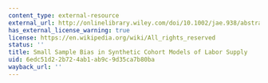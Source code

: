 ```yaml
---
content_type: external-resource
external_url: http://onlinelibrary.wiley.com/doi/10.1002/jae.938/abstract
has_external_license_warning: true
license: https://en.wikipedia.org/wiki/All_rights_reserved
status: ''
title: Small Sample Bias in Synthetic Cohort Models of Labor Supply
uid: 6edc51d2-2b72-4ab1-ab9c-9d35ca7b80ba
wayback_url: ''
---
```

